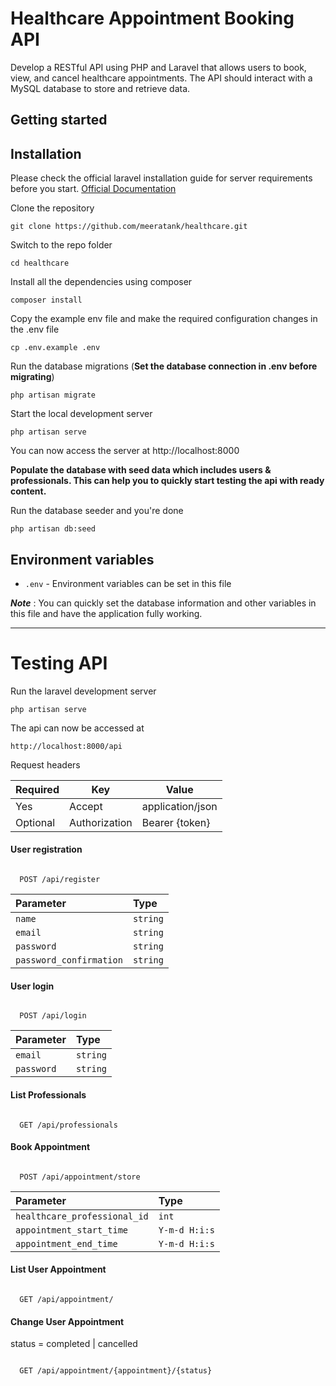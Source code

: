 # Healthcare Appointment Booking API
Develop a RESTful API using PHP and Laravel that allows users to book, view, and cancel healthcare appointments. The API should interact with a MySQL database to store and retrieve data.

## Getting started

## Installation

Please check the official laravel installation guide for server requirements before you start. [Official Documentation](https://laravel.com/docs/10.x/installation)


Clone the repository

    git clone https://github.com/meeratank/healthcare.git

Switch to the repo folder

    cd healthcare

Install all the dependencies using composer

    composer install

Copy the example env file and make the required configuration changes in the .env file

    cp .env.example .env

Run the database migrations (**Set the database connection in .env before migrating**)

    php artisan migrate

Start the local development server

    php artisan serve

You can now access the server at http://localhost:8000

**Populate the database with seed data which includes users & professionals. This can help you to quickly start testing the api with ready content.**

Run the database seeder and you're done

    php artisan db:seed
    
## Environment variables

- `.env` - Environment variables can be set in this file

***Note*** : You can quickly set the database information and other variables in this file and have the application fully working.

----------


# Testing API

Run the laravel development server

    php artisan serve

The api can now be accessed at

    http://localhost:8000/api

Request headers

| **Required** 	| **Key**              	| **Value**            	|
|----------	|------------------	|------------------	|
| Yes      	| Accept     	| application/json 	|
| Optional 	| Authorization    	| Bearer {token}      	|

#### User registration

```http

  POST /api/register
```

| Parameter | Type     | 
| :-------- | :------- | 
| `name` | `string` |
| `email` | `string` |
| `password` | `string` |
| `password_confirmation` | `string` | 

#### User login

```http

  POST /api/login
```

| Parameter | Type     | 
| :-------- | :------- | 
| `email` | `string` |
| `password` | `string` |


#### List Professionals

```http

  GET /api/professionals
```
#### Book Appointment

```http

  POST /api/appointment/store
```

| Parameter | Type     | 
| :-------- | :------- | 
| `healthcare_professional_id` | `int` |
| `appointment_start_time` | `Y-m-d H:i:s` |
| `appointment_end_time` | `Y-m-d H:i:s` |

#### List User Appointment

```http

  GET /api/appointment/
```

#### Change User Appointment
status = completed | cancelled
```http

  GET /api/appointment/{appointment}/{status}


